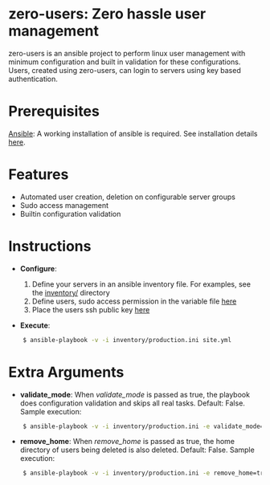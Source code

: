 zero-users: Zero hassle user management
=======================================

zero-users is an ansible project to perform linux user management with minimum configuration and built in validation for these configurations. Users, created using zero-users, can login to servers using key based authentication.

Prerequisites
=============

[Ansible](http://www.ansible.com): A working installation of ansible is required. See installation details [here](http://docs.ansible.com/intro_installation.html).

Features
========

* Automated user creation, deletion on configurable server groups
* Sudo access management
* Builtin configuration validation

Instructions
============

* **Configure**:

    1. Define your servers in an ansible inventory file. For examples, see the [inventory/](inventory/) directory
    2. Define users, sudo access permission in the variable file [here](roles/zero_users/vars/)
    3. Place the users ssh public key [here](roles/zero_users/files/public_keys/)

* **Execute**:

```bash
    $ ansible-playbook -v -i inventory/production.ini site.yml
```

Extra Arguments
===============

* **validate_mode**: When *validate_mode* is passed as true, the playbook does configuration validation and skips all real tasks. Default: False. Sample execution:

```bash
    $ ansible-playbook -v -i inventory/production.ini -e validate_mode=true site.yml
```

* **remove_home**: When *remove_home* is passed as true, the home directory of users being deleted is also deleted. Default: False. Sample execution:

```bash
    $ ansible-playbook -v -i inventory/production.ini -e remove_home=true site.yml
```
